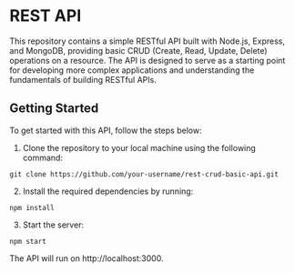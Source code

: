# REST API
This repository contains a simple RESTful API built with Node.js, Express, and MongoDB, providing basic CRUD (Create, Read, Update, Delete) operations on a resource. The API is designed to serve as a starting point for developing more complex applications and understanding the fundamentals of building RESTful APIs.

## Getting Started
To get started with this API, follow the steps below:

1) Clone the repository to your local machine using the following command:
```
git clone https://github.com/your-username/rest-crud-basic-api.git
```

2) Install the required dependencies by running:
```
npm install
```

3) Start the server:
```
npm start
```

The API will run on http://localhost:3000.
